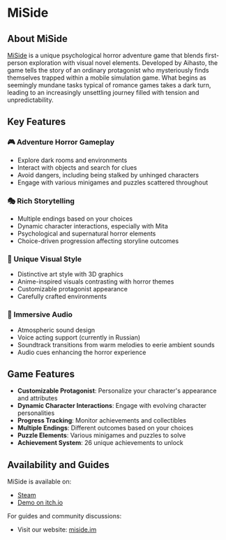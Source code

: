 # MiSide

## About MiSide

[MiSide](https://miside.im) is a unique psychological horror adventure game that blends first-person exploration with visual novel elements. Developed by Aihasto, the game tells the story of an ordinary protagonist who mysteriously finds themselves trapped within a mobile simulation game. What begins as seemingly mundane tasks typical of romance games takes a dark turn, leading to an increasingly unsettling journey filled with tension and unpredictability.

## Key Features

### 🎮 Adventure Horror Gameplay
- Explore dark rooms and environments
- Interact with objects and search for clues
- Avoid dangers, including being stalked by unhinged characters
- Engage with various minigames and puzzles scattered throughout

### 🎭 Rich Storytelling
- Multiple endings based on your choices
- Dynamic character interactions, especially with Mita
- Psychological and supernatural horror elements
- Choice-driven progression affecting storyline outcomes

### 🎨 Unique Visual Style
- Distinctive art style with 3D graphics
- Anime-inspired visuals contrasting with horror themes
- Customizable protagonist appearance
- Carefully crafted environments

### 🎵 Immersive Audio
- Atmospheric sound design
- Voice acting support (currently in Russian)
- Soundtrack transitions from warm melodies to eerie ambient sounds
- Audio cues enhancing the horror experience

## Game Features

- **Customizable Protagonist**: Personalize your character's appearance and attributes
- **Dynamic Character Interactions**: Engage with evolving character personalities
- **Progress Tracking**: Monitor achievements and collectibles
- **Multiple Endings**: Different outcomes based on your choices
- **Puzzle Elements**: Various minigames and puzzles to solve
- **Achievement System**: 26 unique achievements to unlock

## Availability and Guides

MiSide is available on:
- [Steam](https://store.steampowered.com/app/2527500/MiSide/)
- [Demo on itch.io](https://aihasto.itch.io/miside)

For guides and community discussions:
- Visit our website: [miside.im](https://miside.im)
